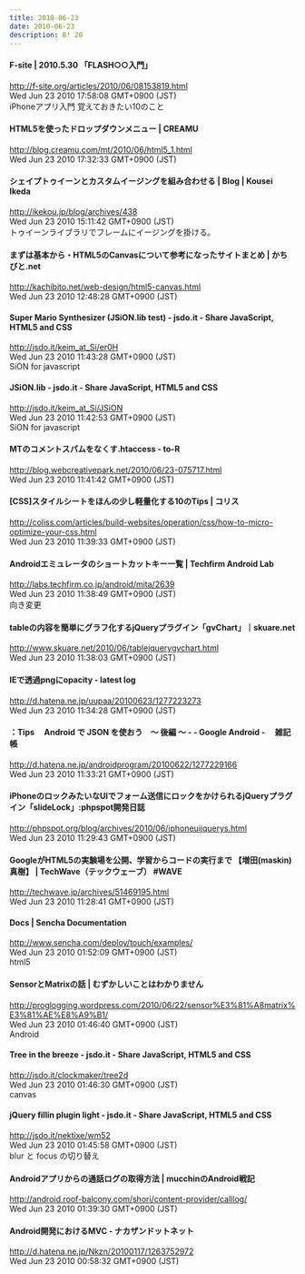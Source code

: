 ```yaml
---
title: 2010-06-23
date: 2010-06-23
description: B! 20
---
```


#### F-site | 2010.5.30 「FLASH○○入門」
http://f-site.org/articles/2010/06/08153819.html<br>
Wed Jun 23 2010 17:58:08 GMT+0900 (JST)<br>
iPhoneアプリ入門 覚えておきたい10のこと


#### HTML5を使ったドロップダウンメニュー | CREAMU
http://blog.creamu.com/mt/2010/06/html5_1.html<br>
Wed Jun 23 2010 17:32:33 GMT+0900 (JST)<br>


####   シェイプトゥイーンとカスタムイージングを組み合わせる | Blog | Kousei Ikeda
http://ikekou.jp/blog/archives/438<br>
Wed Jun 23 2010 15:11:42 GMT+0900 (JST)<br>
トゥイーンライブラリでフレームにイージングを掛ける。


#### まずは基本から・HTML5のCanvasについて参考になったサイトまとめ | かちびと.net
http://kachibito.net/web-design/html5-canvas.html<br>
Wed Jun 23 2010 12:48:28 GMT+0900 (JST)<br>


#### Super Mario Synthesizer (JSiON.lib test) - jsdo.it - Share JavaScript, HTML5 and CSS
http://jsdo.it/keim_at_Si/er0H<br>
Wed Jun 23 2010 11:43:28 GMT+0900 (JST)<br>
SiON for javascript


#### JSiON.lib - jsdo.it - Share JavaScript, HTML5 and CSS
http://jsdo.it/keim_at_Si/JSiON<br>
Wed Jun 23 2010 11:42:53 GMT+0900 (JST)<br>
SiON for javascript


#### MTのコメントスパムをなくす.htaccess - to-R
http://blog.webcreativepark.net/2010/06/23-075717.html<br>
Wed Jun 23 2010 11:41:42 GMT+0900 (JST)<br>


####   [CSS]スタイルシートをほんの少し軽量化する10のTips | コリス
http://coliss.com/articles/build-websites/operation/css/how-to-micro-optimize-your-css.html<br>
Wed Jun 23 2010 11:39:33 GMT+0900 (JST)<br>


#### Androidエミュレータのショートカットキー一覧 | Techfirm Android Lab
http://labs.techfirm.co.jp/android/mita/2639<br>
Wed Jun 23 2010 11:38:49 GMT+0900 (JST)<br>
向き変更


#### tableの内容を簡単にグラフ化するjQueryプラグイン「gvChart」｜skuare.net
http://www.skuare.net/2010/06/tablejquerygvchart.html<br>
Wed Jun 23 2010 11:38:03 GMT+0900 (JST)<br>


####  IEで透過pngにopacity - latest log
http://d.hatena.ne.jp/uupaa/20100623/1277223273<br>
Wed Jun 23 2010 11:34:28 GMT+0900 (JST)<br>


#### ：Tips 　Android で JSON を使おう　〜 後編 〜 - - Google Android -  　雑記帳
http://d.hatena.ne.jp/androidprogram/20100622/1277229166<br>
Wed Jun 23 2010 11:33:21 GMT+0900 (JST)<br>


#### iPhoneのロックみたいなUIでフォーム送信にロックをかけられるjQueryプラグイン「slideLock」:phpspot開発日誌
http://phpspot.org/blog/archives/2010/06/iphoneuijquerys.html<br>
Wed Jun 23 2010 11:29:43 GMT+0900 (JST)<br>


#### GoogleがHTML5の実験場を公開、学習からコードの実行まで 【増田(maskin)真樹】 | TechWave（テックウェーブ） #WAVE
http://techwave.jp/archives/51469195.html<br>
Wed Jun 23 2010 11:28:41 GMT+0900 (JST)<br>


#### Docs | Sencha Documentation  
http://www.sencha.com/deploy/touch/examples/<br>
Wed Jun 23 2010 01:52:09 GMT+0900 (JST)<br>
html5


#### SensorとMatrixの話 | むずかしいことはわかりません
http://proglogging.wordpress.com/2010/06/22/sensor%E3%81%A8matrix%E3%81%AE%E8%A9%B1/<br>
Wed Jun 23 2010 01:46:40 GMT+0900 (JST)<br>
Android


#### Tree in the breeze - jsdo.it - Share JavaScript, HTML5 and CSS
http://jsdo.it/clockmaker/tree2d<br>
Wed Jun 23 2010 01:46:30 GMT+0900 (JST)<br>
canvas


#### jQuery fillin plugin light - jsdo.it - Share JavaScript, HTML5 and CSS
http://jsdo.it/nektixe/wm52<br>
Wed Jun 23 2010 01:45:58 GMT+0900 (JST)<br>
blur と focus の切り替え


#### Androidアプリからの通話ログの取得方法  |  mucchinのAndroid戦記
http://android.roof-balcony.com/shori/content-provider/calllog/<br>
Wed Jun 23 2010 01:39:30 GMT+0900 (JST)<br>


#### Android開発におけるMVC - ナカザンドットネット
http://d.hatena.ne.jp/Nkzn/20100117/1263752972<br>
Wed Jun 23 2010 00:58:32 GMT+0900 (JST)<br>


